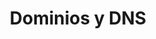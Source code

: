 ---
title: Dominios y DNS
slug: domains
sections: Primeros pasos, General, Operaciones en los dominios, DNS (servidor y zona), Extensiones
---